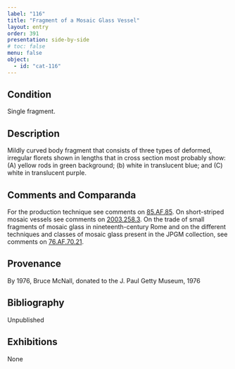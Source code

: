 ```yaml
---
label: "116"
title: "Fragment of a Mosaic Glass Vessel"
layout: entry
order: 391
presentation: side-by-side
# toc: false
menu: false
object:
  - id: "cat-116"
---
```


## Condition

Single fragment.

## Description

Mildly curved body fragment that consists of three types of deformed, irregular florets shown in lengths that in cross section most probably show: (A) yellow rods in green background; (b) white in translucent blue; and (C) white in translucent purple.

## Comments and Comparanda

For the production technique see comments on [85.AF.85](#cat). On short-striped mosaic vessels see comments on [2003.258.3](#cat). On the trade of small fragments of mosaic glass in nineteenth-century Rome and on the different techniques and classes of mosaic glass present in the JPGM collection, see comments on [76.AF.70.21](#cat).

## Provenance

By 1976, Bruce McNall, donated to the J. Paul Getty Museum, 1976

## Bibliography

Unpublished

## Exhibitions

None
